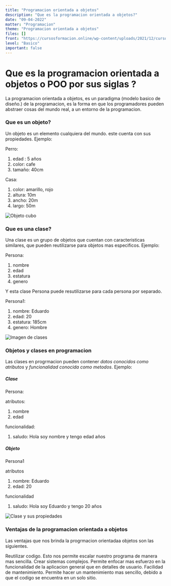 ```yaml
---
title: "Programacion orientada a objetos"
description: "Que es la programacion orientada a objetos?"
date: "09-04-2022"
matter: "Programacion"
theme: "Programacion orientada a objetos"
files: []
front: "https://cursosformacion.online/wp-content/uploads/2021/12/curso-de-Programacion-Orientada-a-Objetos.jpg.webp"
level: "Basico"
important: false
---
```


# Que es la programacion orientada a objetos o POO por sus siglas ?

La programacion orientada a objetos, es un paradigma (modelo basico de diseño.) de la programacion, es la forma en que los programadores pueden abstraer cosas del mundo real, a un entorno de la programacion.

### Que es un objeto?

Un objeto es un elemento cualquiera del mundo. este cuenta con sus propiedades.
Ejemplo:

Perro:

1. edad : 5 años
2. color: cafe
3. tamaño: 40cm

Casa:

1. color: amarillo, rojo
2. altura: 10m
3. ancho: 20m
4. largo: 50m

![Objeto cubo](https://i.ibb.co/M1zXtBz/Objetos.png)

### Que es una clase?

Una clase es un grupo de objetos que cuentan con caracteristicas similares, que pueden reutilizarse para objetos mas especificos.
Ejemplo:

Persona:

1. nombre
2. edad
3. estatura
4. genero

Y esta clase Persona puede resutilizarse para cada persona por separado.

Persona1:

1. nombre: Eduardo
2. edad: 20
3. estatura: 185cm
4. genero: Hombre

![Imagen de clases](https://camo.githubusercontent.com/8004d76f33cb0ccbdc556b9461292bcbeca85814df2722b0683df1d61e61a8e9/68747470733a2f2f70726f6772616d6163696f6e63657469733130342e6d696c61756c61732e636f6d2f706c7567696e66696c652e7068702f32352f636f757273652f6f7665727669657766696c65732f38393132306236322d613533632d343931642d613335392d3833396232663339393731622e706e67)

### Objetos y clases en programacion

Las clases en progrmacion pueden contener _datos conocidos como atributos_ y _funcionalidad conocida como metodos_.
Ejemplo:

##### Clase

Persona:

atributos:

1. nombre
2. edad

funcionalidad:

1. saludo: Hola soy nombre y tengo edad años

##### Objeto

Persona1

atributos

1. nombre: Eduardo
2. edad: 20

funcionalidad

1. saludo: Hola soy Eduardo y tengo 20 años

![Clase y sus propiedades](https://edteam-media.s3.amazonaws.com/blogs/original/331bd7ad-97ea-424c-948b-8bb8cbc97f78.png)

### Ventajas de la programacion orientada a objetos

Las ventajas que nos brinda la progrmacion orientadaa objetos son las siguientes.

Reutilizar codigo. Esto nos permite escalar nuestro programa de manera mas sencilla.
Crear sistemas complejos. Permite enfocar mas esfuerzo en la funcionalidad de la aplicacion general que en detalles de usuario.
Facilidad de mantenimiento. Permite hacer un mantenimiento mas sencillo, debido a que el codigo se encuentra en un solo sitio.
